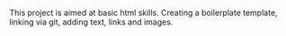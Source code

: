 This project is aimed at basic html skills. Creating a boilerplate template, linking via git, adding text, links and images. 
